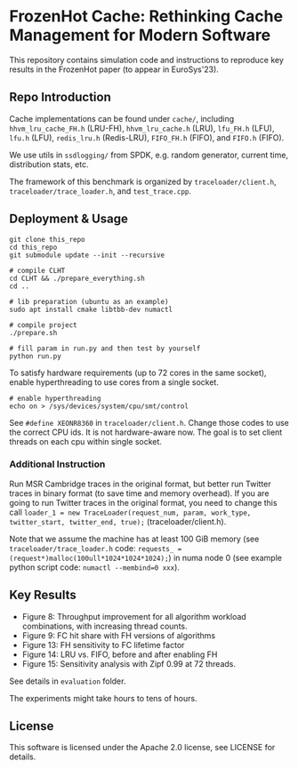 # FrozenHot Cache: Rethinking Cache Management for Modern Software

This repository contains simulation code and instructions to reproduce key results in the FrozenHot paper (to appear in EuroSys'23).

## Repo Introduction

Cache implementations can be found under `cache/`, including `hhvm_lru_cache_FH.h` (LRU-FH), `hhvm_lru_cache.h` (LRU), `lfu_FH.h` (LFU), `lfu.h` (LFU), `redis_lru.h` (Redis-LRU), `FIFO_FH.h` (FIFO), and `FIFO.h` (FIFO).

We use utils in `ssdlogging/` from SPDK, e.g. random generator, current time, distribution stats, etc.

The framework of this benchmark is organized by `traceloader/client.h`, `traceloader/trace_loader.h`, and `test_trace.cpp`.

## Deployment & Usage

```
git clone this_repo
cd this_repo
git submodule update --init --recursive

# compile CLHT
cd CLHT && ./prepare_everything.sh
cd ..

# lib preparation (ubuntu as an example)
sudo apt install cmake libtbb-dev numactl

# compile project
./prepare.sh

# fill param in run.py and then test by yourself
python run.py
```

To satisfy hardware requirements (up to 72 cores in the same socket), enable hyperthreading to use cores from a single socket.

```
# enable hyperthreading
echo on > /sys/devices/system/cpu/smt/control
```

See `#define XEONR8360` in `traceloader/client.h`. Change those codes to use the correct CPU ids. It is not hardware-aware now. The goal is to set client threads on each cpu within single socket.

### Additional Instruction

Run MSR Cambridge traces in the original format, but better run Twitter traces in binary format (to save time and memory overhead). If you are going to run Twitter traces in the original format, you need to change this call `loader_1 = new TraceLoader(request_num, param, work_type, twitter_start, twitter_end, true);` (traceloader/client.h).

Note that we assume the machine has at least 100 GiB memory (see `traceloader/trace_loader.h` code: `requests_ = (request*)malloc(100ull*1024*1024*1024);`) in numa node 0 (see example python script code: `numactl --membind=0 xxx`).

## Key Results

- Figure 8: Throughput improvement for all algorithm workload combinations, with increasing thread counts.
- Figure 9: FC hit share with FH versions of algorithms
- Figure 13: FH sensitivity to FC lifetime factor
- Figure 14: LRU vs. FIFO, before and after enabling FH
- Figure 15: Sensitivity analysis with Zipf 0.99 at 72 threads.

See details in `evaluation` folder.

The experiments might take hours to tens of hours.

## License

This software is licensed under the Apache 2.0 license, see LICENSE for details.